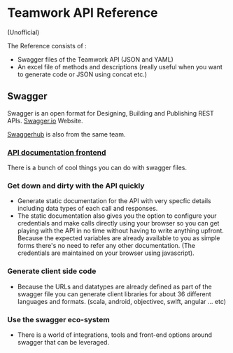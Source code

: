 # Teamwork API Reference 
(Unofficial)

The Reference consists of : 
- Swagger files of the Teamwork API (JSON and YAML)
- An excel file of methods and descriptions (really useful when you want to generate code or JSON using concat etc.)


## Swagger
Swagger is an open format for Designing, Building and Publishing REST APIs. [Swagger.io](http://swagger.io/) Website.

[Swaggerhub](http://swaggerhub.com) is also from the same team.

### [API documentation frontend](https://app.swaggerhub.com/apis/goddd/TeamWorkAPI/1.0.0)


There is a bunch of cool things you can do with swagger files.
### Get down and dirty with the API quickly
- Generate static documentation for the API with very specfic details including data types of each call and responses. 
- The static documentation also gives you the option to configure your credentials and make calls directly using your browser so you can get playing with the API in no time without having to write anything upfront. Because the expected variables are already available to you as simple forms there's no need to refer any other documentation. (The credentials are maintained on your browser using javascript).

### Generate client side code
- Because the URLs and datatypes are already defined as part of the swagger file you can generate client libraries for about 36 different languages and formats. (scala, android, objectivec, swift, angular ... etc) 

### Use the swagger eco-system
- There is a world of integrations, tools and front-end options around swagger that can be leveraged. 

  
